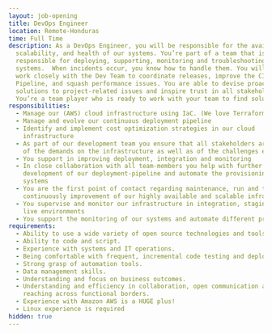 ```yaml
---
layout: job-opening
title: DevOps Engineer
location: Remote-Honduras
time: Full Time
description: As a DevOps Engineer, you will be responsible for the availability,
  scalability, and health of our systems. You’re part of a team that is
  responsible for deploying, supporting, monitoring and troubleshooting our
  systems.  When incidents occur, you know how to handle them. You will also
  work closely with the Dev Team to coordinate releases, improve the CI/CD
  Pipeline, and squash performance issues. You are able to devise proactive
  solutions to project-related issues and inspire trust in all stakeholders.
  You’re a team player who is ready to work with your team to find solutions.
responsibilities:
  - Manage our (AWS) cloud infrastructure using IaC. (We love Terraform)
  - Manage and evolve our continuous deployment pipeline
  - Identify and implement cost optimization strategies in our cloud
    infrastructure
  - As part of our development team you ensure that all stakeholders are aware
    of the demands on the infrastructure as well as of the challenges entailed
  - You support in improving deployment, integration and monitoring
  - In close collaboration with all team-members you help with further
    development of our deployment-pipeline and automate the provisioning of our
    systems
  - You are the first point of contact regarding maintenance, run and the
    continuously improvement of our highly available and scalable infrastructure
  - You supervise and monitor our infrastructure in integration, staging and
    live environments
  - You support the monitoring of our systems and automate different processes
requirements:
  - Ability to use a wide variety of open source technologies and tools.
  - Ability to code and script.
  - Experience with systems and IT operations.
  - Being comfortable with frequent, incremental code testing and deployment.
  - Strong grasp of automation tools.
  - Data management skills.
  - Understanding and focus on business outcomes.
  - Understanding and efficiency in collaboration, open communication and
    reaching across functional borders.
  - Experience with Amazon AWS is a HUGE plus!
  - Linux experience is required
hidden: true
---
```

